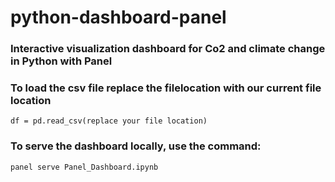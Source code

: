 # python-dashboard-panel
### Interactive visualization dashboard for Co2 and climate change in Python with Panel

### To load the csv file replace the filelocation with our current file location

```
df = pd.read_csv(replace your file location)
```


### To serve the dashboard locally, use the command:
```
panel serve Panel_Dashboard.ipynb
```